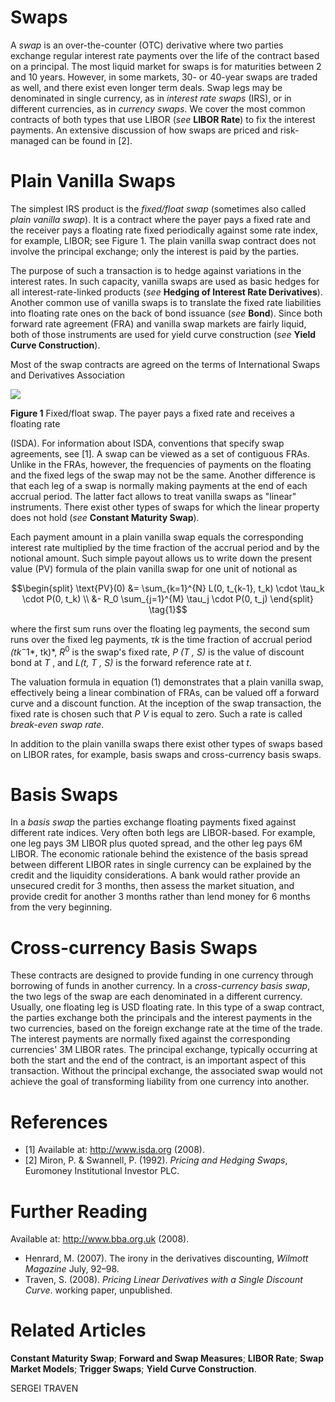 # **Swaps**

A *swap* is an over-the-counter (OTC) derivative where two parties exchange regular interest rate payments over the life of the contract based on a principal. The most liquid market for swaps is for maturities between 2 and 10 years. However, in some markets, 30- or 40-year swaps are traded as well, and there exist even longer term deals. Swap legs may be denominated in single currency, as in *interest rate swaps* (IRS), or in different currencies, as in *currency swaps*. We cover the most common contracts of both types that use LIBOR (*see* **LIBOR Rate**) to fix the interest payments. An extensive discussion of how swaps are priced and risk-managed can be found in [2].

# **Plain Vanilla Swaps**

The simplest IRS product is the *fixed/float swap* (sometimes also called *plain vanilla swap*). It is a contract where the payer pays a fixed rate and the receiver pays a floating rate fixed periodically against some rate index, for example, LIBOR; see Figure 1. The plain vanilla swap contract does not involve the principal exchange; only the interest is paid by the parties.

The purpose of such a transaction is to hedge against variations in the interest rates. In such capacity, vanilla swaps are used as basic hedges for all interest-rate-linked products (*see* **Hedging of Interest Rate Derivatives**). Another common use of vanilla swaps is to translate the fixed rate liabilities into floating rate ones on the back of bond issuance (*see* **Bond**). Since both forward rate agreement (FRA) and vanilla swap markets are fairly liquid, both of those instruments are used for yield curve construction (*see* **Yield Curve Construction**).

Most of the swap contracts are agreed on the terms of International Swaps and Derivatives Association

![](_page_0_Figure_6.jpeg)

**Figure 1** Fixed/float swap. The payer pays a fixed rate and receives a floating rate

(ISDA). For information about ISDA, conventions that specify swap agreements, see [1]. A swap can be viewed as a set of contiguous FRAs. Unlike in the FRAs, however, the frequencies of payments on the floating and the fixed legs of the swap may not be the same. Another difference is that each leg of a swap is normally making payments at the end of each accrual period. The latter fact allows to treat vanilla swaps as "linear" instruments. There exist other types of swaps for which the linear property does not hold (*see* **Constant Maturity Swap**).

Each payment amount in a plain vanilla swap equals the corresponding interest rate multiplied by the time fraction of the accrual period and by the notional amount. Such simple payout allows us to write down the present value (PV) formula of the plain vanilla swap for one unit of notional as

$$\begin{split} \text{PV}(0) &= \sum_{k=1}^{N} L(0, t_{k-1}, t_k) \cdot \tau_k \cdot P(0, t_k) \\ &- R_0 \sum_{j=1}^{M} \tau_j \cdot P(0, t_j) \end{split} \tag{1}$$

where the first sum runs over the floating leg payments, the second sum runs over the fixed leg payments, *τk* is the time fraction of accrual period *(tk*<sup>−</sup>1*, tk)*, *R*<sup>0</sup> is the swap's fixed rate, *P (T , S)* is the value of discount bond at *T* , and *L(t, T , S)* is the forward reference rate at *t*.

The valuation formula in equation (1) demonstrates that a plain vanilla swap, effectively being a linear combination of FRAs, can be valued off a forward curve and a discount function. At the inception of the swap transaction, the fixed rate is chosen such that *P V* is equal to zero. Such a rate is called *break-even swap rate*.

In addition to the plain vanilla swaps there exist other types of swaps based on LIBOR rates, for example, basis swaps and cross-currency basis swaps.

# **Basis Swaps**

In a *basis swap* the parties exchange floating payments fixed against different rate indices. Very often both legs are LIBOR-based. For example, one leg pays 3M LIBOR plus quoted spread, and the other leg pays 6M LIBOR. The economic rationale behind the existence of the basis spread between different LIBOR rates in single currency can be explained by the credit and the liquidity considerations. A bank would rather provide an unsecured credit for 3 months, then assess the market situation, and provide credit for another 3 months rather than lend money for 6 months from the very beginning.

# **Cross-currency Basis Swaps**

These contracts are designed to provide funding in one currency through borrowing of funds in another currency. In a *cross-currency basis swap*, the two legs of the swap are each denominated in a different currency. Usually, one floating leg is USD floating rate. In this type of a swap contract, the parties exchange both the principals and the interest payments in the two currencies, based on the foreign exchange rate at the time of the trade. The interest payments are normally fixed against the corresponding currencies' 3M LIBOR rates. The principal exchange, typically occurring at both the start and the end of the contract, is an important aspect of this transaction. Without the principal exchange, the associated swap would not achieve the goal of transforming liability from one currency into another.

# **References**

- [1] Available at: http://www.isda.org (2008).
- [2] Miron, P. & Swannell, P. (1992). *Pricing and Hedging Swaps*, Euromoney Institutional Investor PLC.

# **Further Reading**

Available at: http://www.bba.org.uk (2008).

- Henrard, M. (2007). The irony in the derivatives discounting, *Wilmott Magazine* July, 92–98.
- Traven, S. (2008). *Pricing Linear Derivatives with a Single Discount Curve*. working paper, unpublished.

# **Related Articles**

**Constant Maturity Swap**; **Forward and Swap Measures**; **LIBOR Rate**; **Swap Market Models**; **Trigger Swaps**; **Yield Curve Construction**.

SERGEI TRAVEN